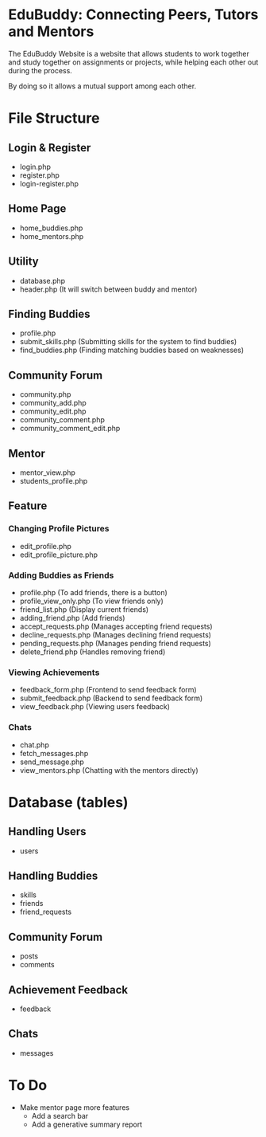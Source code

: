 # **EduBuddy: Connecting Peers, Tutors and Mentors**

The EduBuddy Website is a website that allows students to work together and study together on assignments or projects, while helping each other out during the process.

By doing so it allows a mutual support among each other.

# **File Structure**
## Login & Register
- login.php
- register.php
- login-register.php

## Home Page
- home_buddies.php
- home_mentors.php

## Utility
- database.php
- header.php (It will switch between buddy and mentor)

## Finding Buddies
- profile.php
- submit_skills.php (Submitting skills for the system to find buddies)
- find_buddies.php (Finding matching buddies based on weaknesses)

## Community Forum
- community.php
- community_add.php
- community_edit.php
- community_comment.php
- community_comment_edit.php

## Mentor
- mentor_view.php
- students_profile.php

## Feature
### Changing Profile Pictures
- edit_profile.php
- edit_profile_picture.php

### Adding Buddies as Friends
- profile.php (To add friends, there is a button)
- profile_view_only.php (To view friends only)
- friend_list.php (Display current friends)
- adding_friend.php (Add friends)
- accept_requests.php (Manages accepting friend requests)
- decline_requests.php (Manages declining friend requests)
- pending_requests.php (Manages pending friend requests)
- delete_friend.php (Handles removing friend)

### Viewing Achievements
- feedback_form.php (Frontend to send feedback form)
- submit_feedback.php (Backend to send feedback form)
- view_feedback.php (Viewing users feedback)

### Chats
- chat.php
- fetch_messages.php
- send_message.php
- view_mentors.php (Chatting with the mentors directly)

# **Database (tables)**
## Handling Users
- users

## Handling Buddies
- skills
- friends
- friend_requests

## Community Forum
- posts
- comments

## Achievement Feedback
- feedback

## Chats
- messages

# To Do
- Make mentor page more features
    - Add a search bar
    - Add a generative summary report